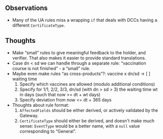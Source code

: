 ## Observations

* Many of the UA rules miss a wrapping `if` that deals with DCCs having a different `CertificateType`.


## Thoughts

* Make “small” rules to give meaningful feedback to the holder, and verifier.
  That also makes it easier to provide standard translations.
* Case dn < sd we can handle through a separate rule: “vaccination course is not finished” - a “small” rule.
* Maybe even make rules “as cross-products”?: vaccine x dn/sd -> [ ] waiting time
  1. Specify which vaccines are allowed (modulo additional conditions)
  2. Specify for 1/1, 2/2, 3/3, dn/sd (with dn > sd > 3) the waiting time wt in days (such that now >= dt + wt days)
  3. Specify deviation from now <= dt + 365 days
* Thoughts about rule format:
  1. `AffectedFields` should be either derived, or actively validated by the Gateway.
  2. `CertificateType` should either be derived, and doesn't make much sense: `EventType` would be a better name, with a `null` value corresponding to “General”.

